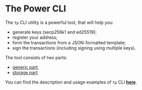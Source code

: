 # The Power CLI

The `tp` CLI utility is a powerful tool, that will help you:

- generate keys (secp256k1 and ed25519);
- register your address;
- form the transactions from a JSON-formatted template;
- sign the transactions (including signing using multiple keys).

The tool consists of two parts:

- [generic part](https://doc.thepower.io/docs/cli/tp-cli#generic-part-commands);
- [storage part](https://doc.thepower.io/docs/cli/tp-cli#storage-part-commands).

You can find the description and usage examples of `tp` CLI **[here](https://doc.thepower.io/docs/cli/tp-cli)**.
